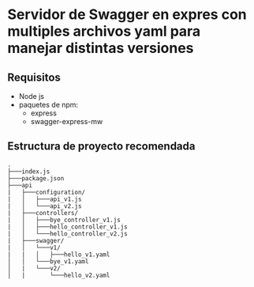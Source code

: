 # Servidor de Swagger en expres con multiples archivos yaml para manejar distintas versiones

## Requisitos
 - Node js
 - paquetes de npm:
     - express
     - swagger-express-mw

## Estructura de proyecto recomendada
```
.
├───index.js
├───package.json
├───api
|   ├───configuration/
|   │   ├───api_v1.js
|   │   └───api_v2.js
|   ├───controllers/
|   │   ├───bye_controller_v1.js
|   │   ├───hello_controller_v1.js
|   │   └───hello_controller_v2.js
|   ├───swagger/
|   │   └───v1/
|   |   │   ├───hello_v1.yaml
│   │   └───bye_v1.yaml
│   |   └───v2/
│   |       └───hello_v2.yaml
```
